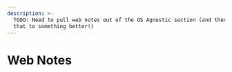 ```yaml
---
description: >-
  TODO: Need to pull web notes out of the OS Agnostic section (and then rename
  that to something better!)
---
```


# Web Notes

